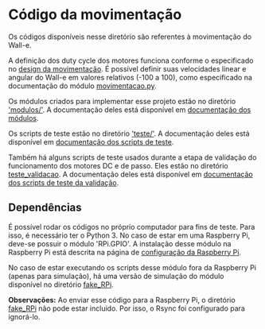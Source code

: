 # Código da movimentação

Os códigos disponíveis nesse diretório são referentes à movimentação do Wall-e.

A definição dos duty cycle dos motores funciona conforme o especificado no [design da movimentação](../../../design/movimentacao.md). É possível definir suas velocidades linear e angular do Wall-e em valores relativos (-100 a 100), como especificado na documentação do módulo [movimentacao.py](../../docs/_build/markdown/_autosummary/codigo.movimento.modulos.movimentacao.md).

Os módulos criados para implementar esse projeto estão no diretório ['modulos/'](modulos/). A documentação deles está disponível em [documentação dos módulos](../../docs/_build/markdown/_autosummary/codigo.movimento.modulos.md).

Os scripts de teste estão no diretório ['teste/'](teste/). A documentação deles está disponível em [documentação dos scripts de teste](../../docs/_build/markdown/_autosummary/codigo.movimento.teste.md).

Também há alguns scripts de teste usados durante a etapa de validação do funcionamento dos motores DC e de passo. Eles estão no diretório [teste_validacao](teste_validacao). A documentação deles está disponível em [documentação dos scripts de teste da validação](../../docs/_build/markdown/_autosummary/codigo.movimento.teste_validacao.md).



## Dependências

É possível rodar os códigos no próprio computador para fins de teste. Para isso, é necessário ter o Python 3. No caso de estar em uma Raspberry Pi, deve-se possuir o módulo 'RPi.GPIO'. A instalação desse módulo na Raspberry Pi está descrita na página de [configuração da Raspberry Pi](../raspberry).

No caso de estar executando os scripts desse módulo fora da Raspberry Pi (apenas para simulação), há uma versão de simulação do módulo disponível no diretório [fake_RPi](fake_RPi).

**Observações:** Ao enviar esse código para a Raspberry Pi, o diretório [fake_RPi](fake_RPi) não pode estar incluído. Por isso, o Rsync foi configurado para ignorá-lo.
